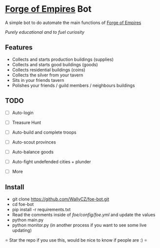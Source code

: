 # [Forge of Empires](https://en0.forgeofempires.com/page/) Bot


A simple bot to do automate the main functions of [Forge of Empires](https://en0.forgeofempires.com/page/)

*Purely educational and to fuel curiosity*


## Features

- Collects and starts production buildings (supplies)
- Collects and starts good buildings (goods)
- Collects residential buildings (coins)
- Collects the silver from your tavern
- Sits in your friends tavern
- Polishes your friends / guild members / neighbours buildings

## TODO

- [ ] Auto-login
- [ ] Treasure Hunt
- [ ] Auto-build and complete troops
- [ ] Auto-scout provinces
- [ ] Auto-balance goods
- [ ] Auto-fight undefended cities + plunder
- [ ] More


## Install

- git clone https://github.com/WallyCZ/foe-bot.git
- cd foe-bot
- pip install -r requirements.txt
- Read the comments inside of *foe/config/foe.yml* and update the values
- python main.py
- python monitor.py (in another process if you want to see some live updating)


:star: Star the repo if you use this, would be nice to know if people are :) :star:
